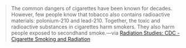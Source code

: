 
> The common dangers of cigarettes have been known for decades. However, few people know that tobacco also contains radioactive materials: polonium-210 and lead-210. Together, the toxic and radioactive substances in cigarettes harm smokers. They also harm people exposed to secondhand smoke.—via [Radiation Studies: CDC - Cigarette Smoking and Radiation](https://www.cdc.gov/nceh/radiation/smoking.htm)
